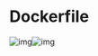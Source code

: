 # Dockerfile

![img](assets/dockerfile图/1698112029779-bfbba28c-8852-42e3-9b50-4e89d5b2e6e1.png)![img](assets/dockerfile图/1698112033116-426e2b4a-c455-4a26-a03f-3791e20d3c5e.png)